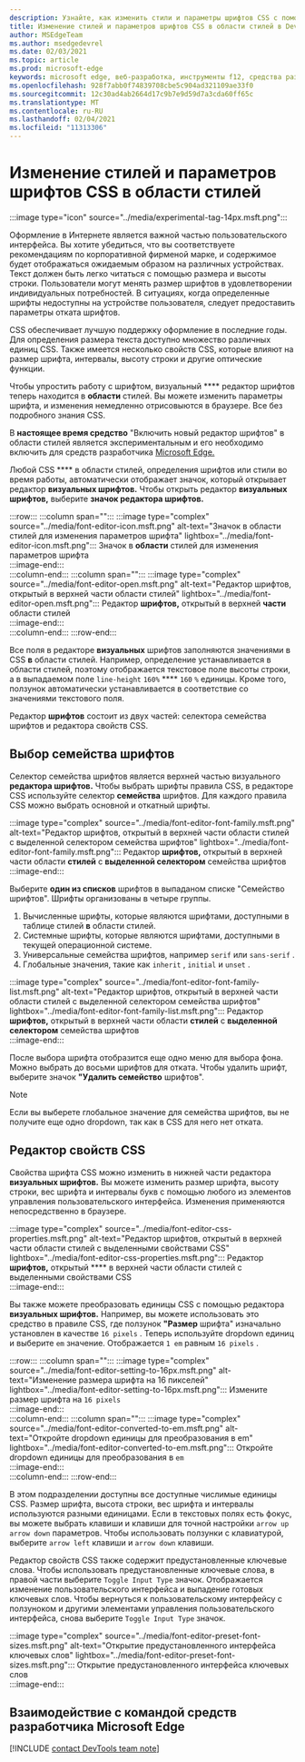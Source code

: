 ```yaml
---
description: Узнайте, как изменить стили и параметры шрифтов CSS с помощью области стилей в Microsoft Edge DevTools.
title: Изменение стилей и параметров шрифтов CSS в области стилей в DevTools
author: MSEdgeTeam
ms.author: msedgedevrel
ms.date: 02/03/2021
ms.topic: article
ms.prod: microsoft-edge
keywords: microsoft edge, веб-разработка, инструменты f12, средства разработчика
ms.openlocfilehash: 928f7abb0f74839708cbe5c904ad321109ae33f0
ms.sourcegitcommit: 12c30ad4ab2664d17c9b7e9d59d7a3cda60ff65c
ms.translationtype: MT
ms.contentlocale: ru-RU
ms.lasthandoff: 02/04/2021
ms.locfileid: "11313306"
---
```

# Изменение стилей и параметров шрифтов CSS в области стилей  

:::image type="icon" source="../media/experimental-tag-14px.msft.png":::

Оформление в Интернете является важной частью пользовательского интерфейса.  Вы хотите убедиться, что вы соответствуете рекомендациям по корпоративной фирменой марке, и содержимое будет отображаться ожидаемым образом на различных устройствах.  Текст должен быть легко читаться с помощью размера и высоты строки.  Пользователи могут менять размер шрифтов в удовлетворении индивидуальных потребностей.  В ситуациях, когда определенные шрифты недоступны на устройстве пользователя, следует предоставить параметры отката шрифтов.  

CSS обеспечивает лучшую поддержку оформление в последние годы.  Для определения размера текста доступно множество различных единиц CSS.  Также имеется несколько свойств CSS, которые влияют на размер шрифта, интервалы, высоту строки и другие оптические функции.  

Чтобы упростить работу с шрифтом, визуальный **** редактор шрифтов теперь находится в **области** стилей.  Вы можете изменить параметры шрифта, и изменения немедленно отрисовыются в браузере.  Все без подробного знания CSS.  

В **настоящее время средство** "Включить новый редактор шрифтов" в области стилей является экспериментальным и его необходимо включить для средств разработчика [Microsoft Edge.][DevtoolsExperimentalFeaturesIndexTurnOnExperimentalFeatures]  

Любой CSS **** в области стилей, определения шрифтов или стили во время работы, автоматически отображает значок, который открывает редактор **визуальных шрифтов.**  Чтобы открыть редактор **визуальных шрифтов,** выберите **значок редактора шрифтов.**  

:::row:::
   :::column span="":::
      :::image type="complex" source="../media/font-editor-icon.msft.png" alt-text="Значок в области стилей для изменения параметров шрифта" lightbox="../media/font-editor-icon.msft.png":::
         Значок в **области** стилей для изменения параметров шрифта  
      :::image-end:::  
   :::column-end:::
   :::column span="":::
      :::image type="complex" source="../media/font-editor-open.msft.png" alt-text="Редактор шрифтов, открытый в верхней части области стилей" lightbox="../media/font-editor-open.msft.png":::
         Редактор **шрифтов,** открытый в верхней **части** области стилей  
      :::image-end:::  
   :::column-end:::
:::row-end:::  

Все поля в редакторе **визуальных** шрифтов заполняются значениями в CSS **в** области стилей.  Например, определение устанавливается в области стилей, поэтому отображается текстовое поле высоты строки, а в выпадаемом поле `line-height` `160%` **** `160` `%` единицы.  Кроме того, ползунок автоматически устанавливается в соответствие со значениями текстового поля.  

Редактор **шрифтов** состоит из двух частей: селектора семейства шрифтов и редактора свойств CSS.  

## Выбор семейства шрифтов  

Селектор семейства шрифтов является верхней частью визуального **редактора шрифтов.**  Чтобы выбрать шрифты правила CSS, в редакторе CSS используйте селектор **семейства** шрифтов.  Для каждого правила CSS можно выбрать основной и откатный шрифты.  

:::image type="complex" source="../media/font-editor-font-family.msft.png" alt-text="Редактор шрифтов, открытый в верхней части области стилей с выделенной селектором семейства шрифтов" lightbox="../media/font-editor-font-family.msft.png":::
   Редактор **шрифтов,** открытый в верхней части области **стилей** с **выделенной селектором** семейства шрифтов  
:::image-end:::  

Выберите **один из списков** шрифтов в выпаданом списке "Семейство шрифтов".  Шрифты организованы в четыре группы.  

1.  Вычисленные шрифты, которые являются шрифтами, доступными в таблице стилей **в** области стилей.  
1.  Системные шрифты, которые являются шрифтами, доступными в текущей операционной системе.  
1.  Универсальные семейства шрифтов, например `serif` или `sans-serif` .  
1.  Глобальные значения, такие как `inherit` , `initial` и `unset` .  
    
:::image type="complex" source="../media/font-editor-font-family-list.msft.png" alt-text="Редактор шрифтов, открытый в верхней части области стилей с выделенной селектором семейства шрифтов" lightbox="../media/font-editor-font-family-list.msft.png":::
   Редактор **шрифтов,** открытый в верхней части области **стилей** с **выделенной селектором** семейства шрифтов  
:::image-end:::  

После выбора шрифта отобразится еще одно меню для выбора фона.  Можно выбрать до восьми шрифтов для отката.  Чтобы удалить шрифт, выберите значок **"Удалить семейство** шрифтов".  

<!--:::image type="complex" source="../media/font-editor-defining-fonts.msft.png" alt-text="The font editor with a defined list of fonts and fallback fonts" lightbox="../media/font-editor-defining-fonts.msft.png":::
   The **Font Editor** with a defined list of fonts and fallback fonts highlighted
:::image-end:::  -->

> [!NOTE]
> Если вы выберете глобальное значение для семейства шрифтов, вы не получите еще одно dropdown, так как в CSS для него нет отката.  

## Редактор свойств CSS  

Свойства шрифта CSS можно изменить в нижней части редактора **визуальных шрифтов.**  Вы можете изменить размер шрифта, высоту строки, вес шрифта и интервалы букв с помощью любого из элементов управления пользовательского интерфейса.  Изменения применяются непосредственно в браузере.  

:::image type="complex" source="../media/font-editor-css-properties.msft.png" alt-text="Редактор шрифтов, открытый в верхней части области стилей с выделенными свойствами CSS" lightbox="../media/font-editor-css-properties.msft.png":::
   Редактор **шрифтов,** открытый **** в верхней части области стилей с выделенными свойствами CSS  
:::image-end:::  

Вы также можете преобразовать единицы CSS с помощью редактора **визуальных шрифтов.**  Например, вы можете использовать это средство в правиле CSS, где ползунок **"Размер** шрифта" изначально установлен в качестве `16 pixels` .  Теперь используйте dropdown единиц и выберите `em` значение.  Отображается `1 em` равным `16 pixels` .  

:::row:::
   :::column span="":::
      :::image type="complex" source="../media/font-editor-setting-to-16px.msft.png" alt-text="Изменение размера шрифта на 16 пикселей" lightbox="../media/font-editor-setting-to-16px.msft.png":::
         Измените размер шрифта на `16 pixels`  
      :::image-end:::  
   :::column-end:::
   :::column span="":::
      :::image type="complex" source="../media/font-editor-converted-to-em.msft.png" alt-text="Откройте dropdown единицы для преобразования в em" lightbox="../media/font-editor-converted-to-em.msft.png":::
         Откройте dropdown единицы для преобразования в `em`  
      :::image-end:::  
   :::column-end:::
:::row-end:::  

В этом подразделении доступны все доступные числимые единицы CSS.  Размер шрифта, высота строки, вес шрифта и интервалы используются разными единицами.  Если в текстовых полях есть фокус, вы можете выбрать клавиши и клавиши для точной настройки `arrow up` `arrow down` параметров.  Чтобы использовать ползунки с клавиатурой, выберите `arrow left` клавиши и `arrow down` клавиши.  

Редактор свойств CSS также содержит предустановленные ключевые слова.  Чтобы использовать предустановленные ключевые слова, в правой части выберите `Toggle Input Type` значок.  Отображается изменение пользовательского интерфейса и выпадение готовых ключевых слов.  Чтобы вернуться к пользовательскому интерфейсу с ползуноком и другими элементами управления пользовательского интерфейса, снова выберите `Toggle Input Type` значок.  

:::image type="complex" source="../media/font-editor-preset-font-sizes.msft.png" alt-text="Открытие предустановленного интерфейса ключевых слов" lightbox="../media/font-editor-preset-font-sizes.msft.png":::
   Открытие предустановленного интерфейса ключевых слов  
:::image-end:::  

## Взаимодействие с командой средств разработчика Microsoft Edge  

[!INCLUDE [contact DevTools team note](../includes/contact-devtools-team-note.md)]  

<!-- links -->  

[DevtoolsIndex]: ../index.md "Средства разработчика Microsoft Edge (Chromium) | Документы Майкрософт"  
[DevtoolsExperimentalFeaturesIndex]: ../experimental-features/index.md "Экспериментальные функции | Документы Майкрософт"  
[DevtoolsExperimentalFeaturesIndexTurnOnExperimentalFeatures]: ../experimental-features/index.md#turn-on-experimental-features "Включить экспериментальные функции — экспериментальные | Документы Майкрософт"  
